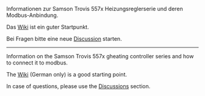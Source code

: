 Informationen zur Samson Trovis 557x Heizungsreglerserie und deren Modbus-Anbindung.

Das [Wiki](https://github.com/Tom-Bom-badil/samson_trovis_557x/wiki) ist ein guter Startpunkt.

Bei Fragen bitte eine neue [Discussion](https://github.com/Tom-Bom-badil/samson_trovis_557x/discussions) starten.

------------

Information on the Samson Trovis 557x gheating controller series and how to connect it to modbus.

The [Wiki](https://github.com/Tom-Bom-badil/samson_trovis_557x/wiki) (German only) is a good starting point.

In case of questions, please use the [Discussions](https://github.com/Tom-Bom-badil/samson_trovis_557x/discussions) section.
